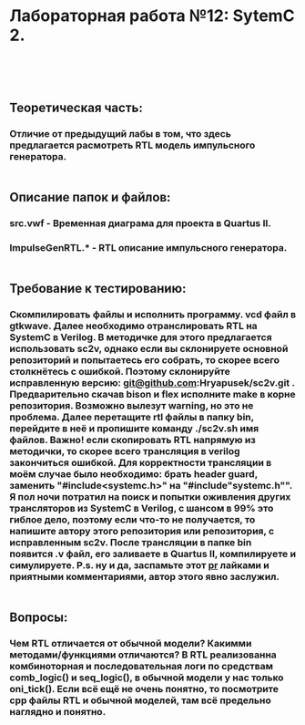 # Лабораторная работа №12: SytemC 2.<br><br><br>


## Теоретическая часть:<br>
### Отличие от предыдущий лабы в том, что здесь предлагается расмотреть RTL модель импульсного генератора.<br><br>

## Описание папок и файлов:<br>
### src.vwf - Временная диаграма для проекта в Quartus II.<br>
### ImpulseGenRTL.* - RTL описание импульсного генератора.<br><br>

## Требование к тестированию:<br>
### Скомпилировать файлы и исполнить программу. vcd файл в gtkwave. Далее необходимо отранслировать RTL на SystemC в Verilog. В методичке для этого предлагается использовать sc2v, однако если вы склонируете основной репозиторий и попытаетесь его собрать, то скорее всего столкнётесь с ошибкой. Поэтому склонируйте исправленную версию: git@github.com:Hryapusek/sc2v.git . Предварительно скачав bison и flex исполните make в корне репозитория. Возможно вылезут warning, но это не проблема. Далее перетащите rtl файлы в папку bin, перейдите в неё и пропишите команду ./sc2v.sh имя файлов. Важно! если скопировать RTL напрямую из методички, то скорее всего трансляция в verilog закончиться ошибкой. Для корректности трансляции в моём случае было необходимо: брать header guard, заменить "#include\<systemc.h>" на "#include"systemc.h"". Я пол ночи потратил на поиск и попытки оживления других трансляторов из SystemC в Verilog, с шансом в 99% это гиблое дело, поэтому если что-то не получается, то напишите автору этого репозитория или репозитория, с исправленным sc2v. После трансляции в папке bin появится .v файл, его заливаете в Quartus II, компилируете и симулируете. P.s. ну и да, заспамьте этот [pr](https://github.com/freecores/sc2v/pull/1) лайками и приятными комментариями, автор этого явно заслужил.<br><br>


## Вопросы:<br>
### Чем RTL отличается от обычной модели? Какимми методами/функциями отличаются? В RTL реализованна комбиноторная и последовательная логи по средствам comb\_logic() и seq\_logic(), в обычной модели у нас только oni\_tick(). Если всё ещё не очень понятно, то посмотрите cpp файлы RTL и обычной моделей, там всё предельно наглядно и понятно.<br><br><br>
